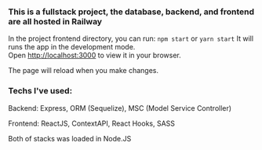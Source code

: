 ### This is a fullstack project, the database, backend, and frontend are all hosted in Railway

In the project frontend directory, you can run: `npm start` or `yarn start`
It will runs the app in the development mode.\
Open [http://localhost:3000](http://localhost:3000) to view it in your browser.

The page will reload when you make changes.

### Techs I've used: 
  <p>Backend: Express, ORM (Sequelize), MSC (Model Service Controller) </P>
  <p>Frontend: ReactJS, ContextAPI, React Hooks, SASS</p>
  <p>Both of stacks was loaded in Node.JS</p>
